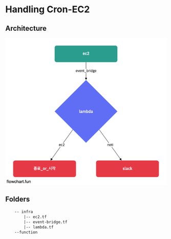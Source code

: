 # Handling Cron-EC2

## Architecture

![archi](./public/archi.png)

## Folders

```
    -- infra
        |-- ec2.tf
        |-- event-bridge.tf
        |-- lambda.tf
    --function
```
